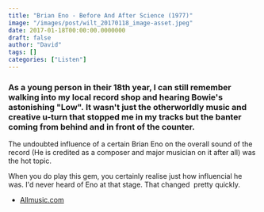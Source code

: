 ```yaml
---
title: "Brian Eno - Before And After Science (1977)"
image: "/images/post/wilt_20170118_image-asset.jpeg"
date: 2017-01-18T00:00:00.0000000
draft: false
author: "David"
tags: []
categories: ["Listen"]
---
```

### As a young person in their 18th year, I can still remember walking into my local record shop and hearing Bowie's astonishing "Low". It wasn't just the otherworldly music and creative u-turn that stopped me in my tracks but the banter coming from behind and in front of the counter. 

 The undoubted influence of a certain Brian Eno on the overall sound of the record (He is credited as a composer and major musician on it after all) was the hot topic.

 When you do play this gem, you certainly realise just how influencial he was. I'd never heard of Eno at that stage. That changed  pretty quickly.

-  [Allmusic.com](http://www.allmusic.com/album/before-and-after-science-mw0000193718)
